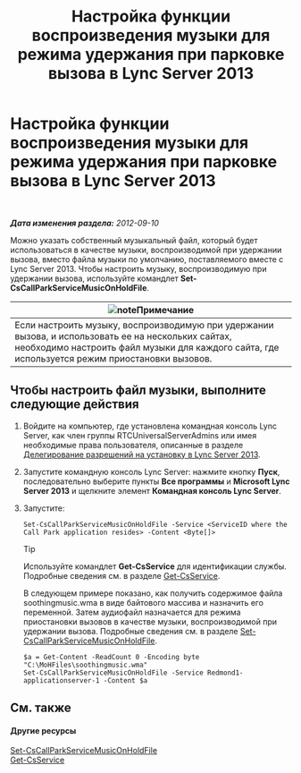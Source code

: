 ﻿---
title: Настройка функции воспроизведения музыки для режима удержания при парковке вызова в Lync Server 2013
TOCTitle: Настройка функции воспроизведения музыки для режима удержания при парковке вызова в Lync Server 2013
ms:assetid: 3d78e6f9-a4ae-49f4-a89f-4515acb49dac
ms:mtpsurl: https://technet.microsoft.com/ru-ru/library/JJ688031(v=OCS.15)
ms:contentKeyID: 49887958
ms.date: 05/19/2016
mtps_version: v=OCS.15
ms.translationtype: HT
---

# Настройка функции воспроизведения музыки для режима удержания при парковке вызова в Lync Server 2013

 

_**Дата изменения раздела:** 2012-09-10_

Можно указать собственный музыкальный файл, который будет использоваться в качестве музыки, воспроизводимой при удержании вызова, вместо файла музыки по умолчанию, поставляемого вместе с Lync Server 2013. Чтобы настроить музыку, воспроизводимую при удержании вызова, используйте командлет **Set-CsCallParkServiceMusicOnHoldFile**.

<table>
<thead>
<tr class="header">
<th><img src="images/Gg398412.note(OCS.15).gif" title="note" alt="note" />Примечание</th>
</tr>
</thead>
<tbody>
<tr class="odd">
<td>Если настроить музыку, воспроизводимую при удержании вызова, и использовать ее на нескольких сайтах, необходимо настроить файл музыки для каждого сайта, где используется режим приостановки вызовов.</td>
</tr>
</tbody>
</table>


## Чтобы настроить файл музыки, выполните следующие действия

1.  Войдите на компьютер, где установлена командная консоль Lync Server, как член группы RTCUniversalServerAdmins или имея необходимые права пользователя, описанные в разделе [Делегирование разрешений на установку в Lync Server 2013](lync-server-2013-delegate-setup-permissions.md).

2.  Запустите командную консоль Lync Server: нажмите кнопку **Пуск**, последовательно выберите пункты **Все программы** и **Microsoft Lync Server 2013** и щелкните элемент **Командная консоль Lync Server**.

3.  Запустите:
    
        Set-CsCallParkServiceMusicOnHoldFile -Service <ServiceID where the Call Park application resides> -Content <Byte[]>
    

    > [!TIP]
    > Используйте командлет <STRONG>Get-CsService</STRONG> для идентификации службы. Подробные сведения см. в разделе <A href="https://docs.microsoft.com/en-us/powershell/module/skype/Get-CsService">Get-CsService</A>.

    
    В следующем примере показано, как получить содержимое файла soothingmusic.wma в виде байтового массива и назначить его переменной. Затем аудиофайл назначается для режима приостановки вызовов в качестве музыки, воспроизводимой при удержании вызова. Подробные сведения см. в разделе [Set-CsCallParkServiceMusicOnHoldFile](https://docs.microsoft.com/en-us/powershell/module/skype/Set-CsCallParkServiceMusicOnHoldFile).
    
        $a = Get-Content -ReadCount 0 -Encoding byte "C:\MoHFiles\soothingmusic.wma"
        Set-CsCallParkServiceMusicOnHoldFile -Service Redmond1-applicationserver-1 -Content $a

## См. также

#### Другие ресурсы

[Set-CsCallParkServiceMusicOnHoldFile](https://docs.microsoft.com/en-us/powershell/module/skype/Set-CsCallParkServiceMusicOnHoldFile)  
[Get-CsService](https://docs.microsoft.com/en-us/powershell/module/skype/Get-CsService)

